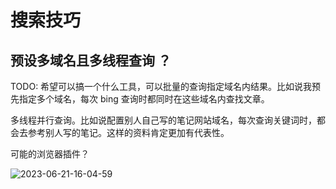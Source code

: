 # 搜索技巧

## 预设多域名且多线程查询 ？

TODO: 希望可以搞一个什么工具，可以批量的查询指定域名内结果。比如说我预先指定多个域名，每次 bing 查询时都同时在这些域名内查找文章。

多线程并行查询。比如说配置别人自己写的笔记网站域名，每次查询关键词时，都会去参考别人写的笔记。这样的资料肯定更加有代表性。

可能的浏览器插件？

![2023-06-21-16-04-59](https://gh-img-store.ruan-cat.com/img/2023-06-21-16-04-59.png)
